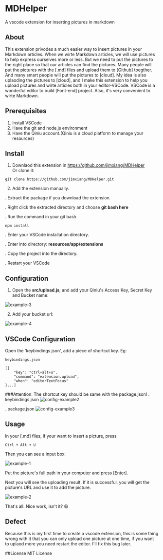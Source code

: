 # MDHelper
A vscode  extension for inserting pictures in markdown
## About
This extension privodes a much easier way to insert pictures in your Markdown articles.
When we wirte Markdown articles, we will use pictures to help express ourselves more or less.
But we need to put the pictures to the right place so that our articles can find the pictures.
Many people will put the pictures with the [.md] files and upload them to [Github] toegther.
And many smart people will put the pictures to [cloud]. My idea is also uplaoding the pictures
to [cloud], and I make this extension to help you upload pictures and wirte articles both in your editor-VSCode.
VSCode is a wonderful editor to build [Font-end] project. Also, it's very convenient to wirte Markdown.
## Prerequisites
 1. Install VSCode   
 2. Have the git and node.js environment
 3. Have the Qiniu account.(Qiniu is a cloud platform to manage your resources)
  
## Install
 1. Downlaod this extension in <a>https://github.com/jimxiang/MDHelper</a>   
 Or clone it:
 ```
 git clone https://github.com/jimxiang/MDHelper.git
 ```    
 2. Add the extension manually.   
 
  . Extract the package if you download the extension.   
  
  . Right click the extracted directory and choose <b>git bash here</b>  
   
  . Run the command in your git bash
  ```
  npm install
  ```
  . Enter your VSCode installation directory.   
  
  . Enter into directory: <b>resources/app/extensions</b>   
  
  . Copy the project into the directory.   
  
  . Restart your VSCode   

## Configuration
 1. Open the <b>src/upload.js</b>, and add your Qiniu's Access Key, Secret Key and Bucket name:

 ![example-3](http://o7bp9e1ec.bkt.clouddn.com/1463891004008)

 2. Add your bucket url: 

 ![example-4](http://o7bp9e1ec.bkt.clouddn.com/1463891071614)
 
## VSCode Configuration
Open the 'keybindings.json', add a piece of shortcut key. Eg: 

```
keybindings.json

[{
    "key": "ctrl+alt+u",
    "command": "extension.upload",
    "when": "editorTextFocus"
}...]
```
###Attention: The shortcut key should be same with the package.json! 
. keybindings.json
![config-example2](http://o7bp9e1ec.bkt.clouddn.com/1477123609597)

. package.json
![config-example3](http://o7bp9e1ec.bkt.clouddn.com/1477123646492)

## Usage
In your [.md] files, if your want to insert a picture, press
```
Ctrl + Alt + U
```
Then you can see a input box:

![example-1](http://o7bp9e1ec.bkt.clouddn.com/1463890106303)

Put the picture's full path in your computer and press [Enter].   

Next you will see the uploading result. If it is successful, you will get the picture's URL and use it to add the picture.

![example-2](http://o7bp9e1ec.bkt.clouddn.com/1463890443176)

That's all. Nice work, isn't it? :smiley:

## Defect
Because this is my first time to create a vscode extension, this is some thing wrong with it that you can only upload one picture at one time, if you want to uplaod more you need restart the editor. I'll fix this bug later.

##License
MIT License
